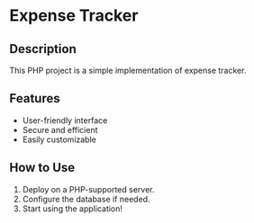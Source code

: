 # Expense Tracker

## Description
This PHP project is a simple implementation of expense tracker.

## Features
- User-friendly interface
- Secure and efficient
- Easily customizable

## How to Use
1. Deploy on a PHP-supported server.
2. Configure the database if needed.
3. Start using the application!